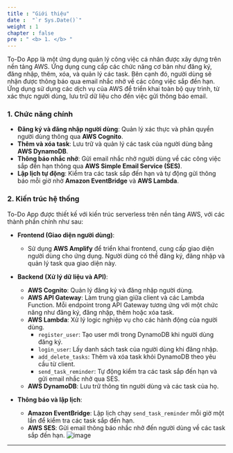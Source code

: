 ```yaml
---
title : "Giới thiệu"
date :  "`r Sys.Date()`" 
weight : 1 
chapter : false
pre : " <b> 1. </b> "
---
```



To-Do App là một ứng dụng quản lý công việc cá nhân được xây dựng trên nền tảng AWS. Ứng dụng cung cấp các chức năng cơ bản như đăng ký, đăng nhập, thêm, xóa, và quản lý các task. Bên cạnh đó, người dùng sẽ nhận được thông báo qua email nhắc nhở về các công việc sắp đến hạn. Ứng dụng sử dụng các dịch vụ của AWS để triển khai toàn bộ quy trình, từ xác thực người dùng, lưu trữ dữ liệu cho đến việc gửi thông báo email.

### 1. Chức năng chính

- **Đăng ký và đăng nhập người dùng**: Quản lý xác thực và phân quyền người dùng thông qua **AWS Cognito**.
- **Thêm và xóa task**: Lưu trữ và quản lý các task của người dùng bằng **AWS DynamoDB**.
- **Thông báo nhắc nhở**: Gửi email nhắc nhở người dùng về các công việc sắp đến hạn thông qua **AWS Simple Email Service (SES)**.
- **Lập lịch tự động**: Kiểm tra các task sắp đến hạn và tự động gửi thông báo mỗi giờ nhờ **Amazon EventBridge** và **AWS Lambda**.

### 2. Kiến trúc hệ thống

To-Do App được thiết kế với kiến trúc serverless trên nền tảng AWS, với các thành phần chính như sau:

- **Frontend (Giao diện người dùng)**: 
  - Sử dụng **AWS Amplify** để triển khai frontend, cung cấp giao diện người dùng cho ứng dụng. Người dùng có thể đăng ký, đăng nhập và quản lý task qua giao diện này.
  
- **Backend (Xử lý dữ liệu và API)**:
  - **AWS Cognito**: Quản lý đăng ký và đăng nhập người dùng.
  - **AWS API Gateway**: Làm trung gian giữa client và các Lambda Function. Mỗi endpoint trong API Gateway tương ứng với một chức năng như đăng ký, đăng nhập, thêm hoặc xóa task.
  - **AWS Lambda**: Xử lý logic nghiệp vụ cho các hành động của người dùng.
    - `register_user`: Tạo user mới trong DynamoDB khi người dùng đăng ký.
    - `login_user`: Lấy danh sách task của người dùng khi đăng nhập.
    - `add_delete_tasks`: Thêm và xóa task khỏi DynamoDB theo yêu cầu từ client.
    - `send_task_reminder`: Tự động kiểm tra các task sắp đến hạn và gửi email nhắc nhở qua SES.
  - **AWS DynamoDB**: Lưu trữ thông tin người dùng và các task của họ.

- **Thông báo và lập lịch**:
  - **Amazon EventBridge**: Lập lịch chạy `send_task_reminder` mỗi giờ một lần để kiểm tra các task sắp đến hạn.
  - **AWS SES**: Gửi email thông báo nhắc nhở đến người dùng về các task sắp đến hạn.
![image](https://github.com/user-attachments/assets/83dae68d-ddde-422c-ae77-7da9709542f4)
---
